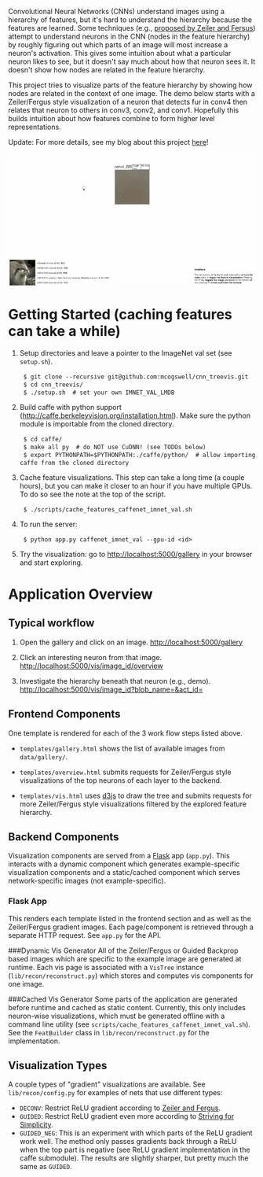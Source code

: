 Convolutional Neural Networks (CNNs) understand images using a hierarchy of features, but
it's hard to understand the hierarchy because the features are learned. Some techniques
(e.g., [proposed by Zeiler and Fersus](http://arxiv.org/abs/1311.2901)) attempt to understand
neurons in the CNN (nodes in the feature hierarchy) by roughly figuring out which parts of an image
will most increase a neuron's activation. This gives some intuition about what a particular neuron
likes to see, but it doesn't say much about how that neuron sees it. It doesn't show how nodes
are related in the feature hierarchy.

This project tries to visualize parts of the feature hierarchy by showing how nodes are related
in the context of one image. The demo below starts with a Zeiler/Fergus style visualization
of a neuron that detects fur in conv4 then relates that neuron to others in conv3, conv2, and conv1.
Hopefully this builds intuition about how features combine to form higher level representations.

Update: For more details, see my blog about this project [here](http://mcogswell.io/blog/why_cat_2/)!

![Demo: How does a CNN see fur?](cnn_treevis_demo.gif)


Getting Started (caching features can take a while)
===

1. Setup directories and leave a pointer to the ImageNet val set (see `setup.sh`).

        $ git clone --recursive git@github.com:mcogswell/cnn_treevis.git
        $ cd cnn_treevis/
        $ ./setup.sh  # set your own IMNET_VAL_LMDB

2. Build caffe with python support (http://caffe.berkeleyvision.org/installation.html).
   Make sure the python module is importable from the cloned directory.

        $ cd caffe/
        $ make all py  # do NOT use CuDNN! (see TODOs below)
        $ export PYTHONPATH=$PYTHONPATH:./caffe/python/  # allow importing caffe from the cloned directory

3. Cache feature visualizations. This step can take a long
   time (a couple hours), but you can make it closer to an hour
   if you have multiple GPUs. To do so see the note at the
   top of the script.

        $ ./scripts/cache_features_caffenet_imnet_val.sh

4. To run the server:

        $ python app.py caffenet_imnet_val --gpu-id <id>

5. Try the visualization: go to [http://localhost:5000/gallery](http://localhost:5000/gallery) in your browser and start exploring.


Application Overview
===

Typical workflow
---

1. Open the gallery and click on an image. [http://localhost:5000/gallery](http://localhost:5000/gallery)

2. Click an interesting neuron from that image. [http://localhost:5000/vis/image_id/overview](http://localhost:5000/vis/image_idoverview)

3. Investigate the hierarchy beneath that neuron (e.g., demo). [http://localhost:5000/vis/image_id?blob_name=&act_id=](http://localhost:5000/vis/image_id?blob_name=&act_id=)

Frontend Components
---

One template is rendered for each of the 3 work flow steps listed above.

* `templates/gallery.html` shows the list of available images from `data/gallery/`.

* `templates/overview.html` submits requests for Zeiler/Fergus style visualizations of
  the top neurons of each layer to the backend.

* `templates/vis.html` uses [d3js](http://d3js.org/) to draw the tree and submits requests for
  more Zeiler/Fergus style visualizations filtered by the explored feature hierarchy.

Backend Components
---

Visualization components are served from a [Flask](http://flask.pocoo.org/) app (`app.py`).
This interacts with a dynamic component which generates example-specific
visualization components and a static/cached component which serves network-specific
images (not example-specific).

### Flask App
This renders each template listed in the frontend section and as well as the Zeiler/Fergus gradient images.
Each page/component is retrieved through a separate HTTP request.
See `app.py` for the API.

###Dynamic Vis Generator
All of the Zeiler/Fergus or Guided Backprop based images which are specific to the
example image are generated at runtime. Each vis page is associated with a `VisTree`
instance (`lib/recon/reconstruct.py`) which stores and computes vis components for one image.

###Cached Vis Generator
Some parts of the application are generated before runtime and cached
as static content. Currently, this only includes neuron-wise visualizations,
which must be generated offline with a command line utility (see `scripts/cache_features_caffenet_imnet_val.sh`).
See the `FeatBuilder` class in `lib/recon/reconstruct.py` for the implementation.

Visualization Types
---

A couple types of "gradient" visualizations are available. See `lib/recon/config.py`
for examples of nets that use different types:

* `DECONV`: Restrict ReLU gradient according to [Zeiler and Fergus](http://arxiv.org/abs/1311.2901).
* `GUIDED`: Restrict ReLU gradient even more according to [Striving for Simplicity](http://arxiv.org/abs/1412.6806).
* `GUIDED_NEG`: This is an experiment with which parts of the ReLU gradient work well.
    The method only passes gradients back through a ReLU when the top part is negative
    (see ReLU gradient implementation in the caffe submodule).
    The results are slightly sharper, but pretty much the same as `GUIDED`.
